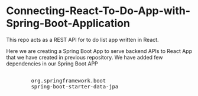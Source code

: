 # Connecting-React-To-Do-App-with-Spring-Boot-Application
This repo acts as a REST API for to do list app written in React.

Here we are creating a Spring Boot App to serve backend APIs to React App that we have created in previous repository.
We have added few dependencies in our Spring Boot APP
<pre>
	<dependency>
		<groupId>org.springframework.boot</groupId>
		<artifactId>spring-boot-starter-data-jpa</artifactId>
	</dependency>
</pre
